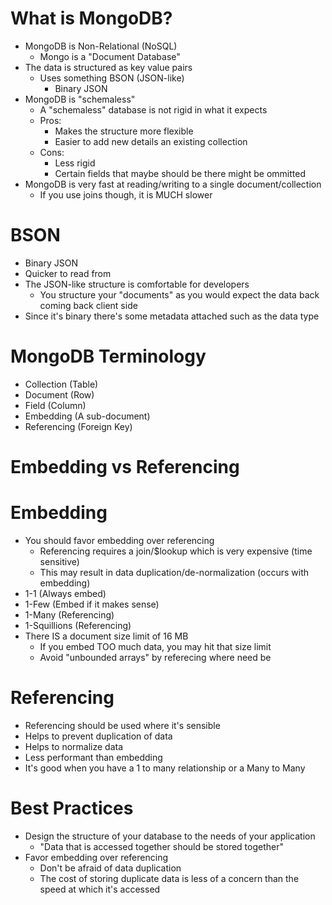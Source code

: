 # What is MongoDB?

- MongoDB is Non-Relational (NoSQL)
  - Mongo is a "Document Database"
- The data is structured as key value pairs
  - Uses something BSON (JSON-like)
    - Binary JSON
- MongoDB is "schemaless"
  - A "schemaless" database is not rigid in what it expects
  - Pros:
    - Makes the structure more flexible
    - Easier to add new details an existing collection
  - Cons:
    - Less rigid
    - Certain fields that maybe should be there might be ommitted
- MongoDB is very fast at reading/writing to a single document/collection
  - If you use joins though, it is MUCH slower

# BSON
- Binary JSON
- Quicker to read from
- The JSON-like structure is comfortable for developers
  - You structure your "documents" as you would expect the data back coming back client side
- Since it's binary there's some metadata attached such as the data type

# MongoDB Terminology
- Collection (Table)
- Document (Row)
- Field (Column)
- Embedding (A sub-document)
- Referencing (Foreign Key)

# Embedding vs Referencing

# Embedding
- You should favor embedding over referencing
  - Referencing requires a join/$lookup which is very expensive (time sensitive)
  - This may result in data duplication/de-normalization (occurs with embedding)
- 1-1 (Always embed)
- 1-Few (Embed if it makes sense)
- 1-Many (Referencing)
- 1-Squillions (Referencing)
- There IS a document size limit of 16 MB
  - If you embed TOO much data, you may hit that size limit
  - Avoid "unbounded arrays" by referecing where need be

# Referencing
- Referencing should be used where it's sensible
- Helps to prevent duplication of data
- Helps to normalize data
- Less performant than embedding
- It's good when you have a 1 to many relationship or a Many to Many

# Best Practices
- Design the structure of your database to the needs of your application
  - "Data that is accessed together should be stored together"
- Favor embedding over referencing
  - Don't be afraid of data duplication
  - The cost of storing duplicate data is less of a concern than the speed at which it's accessed